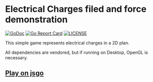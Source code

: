 # Electrical Charges filed and force demonstration


[![GoDoc](https://godoc.org/github.com/golang/gddo?status.svg)](http://godoc.org/github.com/auyer/electrical-charges)
[![Go Report Card](https://goreportcard.com/badge/github.com/auyer/electrical-charges)](https://goreportcard.com/report/github.com/auyer/electrical-charges)
[![LICENSE](https://img.shields.io/github/license/auyer/electrical-charges)](https://github.com/auyer/electrical-charges/blob/master/LICENSE)

This simple game represents electrical charges in a 2D plan.

All dependencies are vendored, but if running on Desktop, OpenGL is necessary.

## [Play on jsgo](https://play.jsgo.io/github.com/auyer/electrical-charges) 